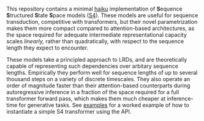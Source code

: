 This repository contains a minimal [haiku] implementation of **S**equence **S**tructured **S**tate **S**pace models ([S4]). These models are useful for sequence transduction, competitive with transformers, but their novel parametrization makes them more compact compared to attention-based architectures, as the space required for adequate intermediate representational capacity scales _linearly,_ rather than quadratically, with respect to the sequence length they expect to encounter. 

These models take a principled approach to LRDs, and are theoretically capable of representing such dependencies over arbitary sequence lengths. Empirically they perform well for sequence lengths of up to several thousand steps on a variety of discrete timescales. They also operate an order of magnitude faster than their attention-based counterparts during autoregressive inference in a fraction of the space required for a full transformer forward pass, which makes them much cheaper at inference-time for generative tasks. See [examples](examples/) for a worked example of how to instantiate a simple S4 transformer using the API.

[s4]: https://github.com/HazyResearch/state-spaces
[haiku]: https://github.com/deepmind/haiku